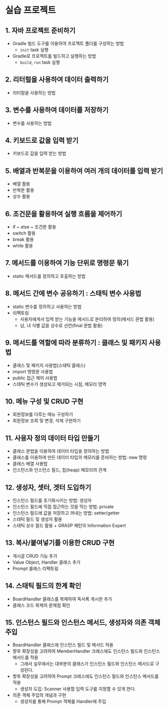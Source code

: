 # 실습 프로젝트

## 1. 자바 프로젝트 준비하기

- Gradle 빌드 도구를 이용하여 프로젝트 폴더를 구성하는 방법
  - `init` task 실행
- Gradle로 프로젝트를 빌드하고 실행하는 방법
  - `build`, `run` task 실행

## 2. 리터럴을 사용하여 데이터 출력하기

- 리터럴을 사용하는 방법

## 3. 변수를 사용하여 데이터를 저장하기

- 변수를 사용하는 방법

## 4. 키보드로 값을 입력 받기

- 키보드로 값을 입력 받는 방법

## 5. 배열과 반복문을 이용하여 여러 개의 데이터를 입력 받기

- 배열 활용
- 반복문 활용
- 상수 활용

## 6. 조건문을 활용하여 실행 흐름을 제어하기

- if ~ else ~ 조건문 활용
- switch 활용
- break 활용
- while 활용

## 7. 메서드를 이용하여 기능 단위로 명령문 묶기

- static 메서드를 정의하고 호출하는 방법

## 8. 메서드 간에 변수 공유하기 : 스태틱 변수 사용법

- static 변수를 정의하고 사용하는 방법
- 리팩토링
  - 사용자에게서 입력 받는 기능을 메서드로 분리하여 정의(메서드 문법 활용)
  - 남, 녀 식별 값을 상수로 선언(final 문법 활용)

## 9. 메서드를 역할에 따라 분류하기 : 클래스 및 패키지 사용법

- 클래스 및 패키지 사용법(스태틱 클래스)
- import 명령문 사용법
- public 접근 제어 사용법
- 스태틱 변수가 생성되고 제거되는 시점, 메모리 영역

## 10. 메뉴 구성 및 CRUD 구현

- 회원정보를 다루는 메뉴 구성하기
- 회원정보 조회 및 변경, 삭제 구현하기

## 11. 사용자 정의 데이터 타입 만들기

- 클래스 문법을 이용하여 데이터 타입을 정의하는 방법
- 클래스를 이용하여 만든 데이터 타입의 메모리를 준비하는 방법: new 명령
- 클래스 배열 사용법
- 인스턴스와 인스턴스 필드, 힙(heap) 메모리의 관계

## 12. 생성자, 셋터, 겟터 도입하기

- 인스턴스 필드를 초기화시키는 방법: 생성자
- 인스턴스 필드에 직접 접근하는 것을 막는 방법: private
- 인스턴스 필드에 값을 저장하고 꺼내는 방법: setter/getter
- 스태틱 필드 및 생성자 활용
- 스태틱 상수 필드 활용 + GRASP 패턴의 Information Expert

## 13. 복사/붙여넣기를 이용한 CRUD 구현

- 게시글 CRUD 기능 추가
- Value Object, Handler 클래스 추가
- Prompt 클래스 리팩토링

## 14. 스태틱 필드의 한계 확인

- BoardHandler 클래스를 복제하여 독서록 게시판 추가
- 클래스 코드 복제의 문제점 확인

## 15. 인스턴스 필드와 인스턴스 메서드, 생성자와 의존 객체 주입

- BoardHandler 클래스에 인스턴스 필드 및 메서드 적용
- 향후 확장성을 고려하여 MemberHandler 크래스에도 인스턴스 필드와 인스턴스 메서드를 적용
  - 그래서 실무에서는 대부분의 클래스가 인스턴스 필드와 인스턴스 메서드로 구성된다.
- 향후 확장성을 고려하여 Prompt 크래스에도 인스턴스 필드와 인스턴스 메서드를 적용
  - 생성자 도입: Scanner 사용할 입력 도구를 지정할 수 있게 한다.
- 의존 객체 주입의 개념과 구현
  - 생성자를 통해 Prompt 객체를 Handler에 주입
